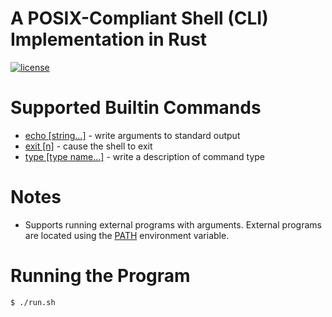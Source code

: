 # A POSIX-Compliant Shell (CLI) Implementation in Rust

[![license](https://img.shields.io/badge/License-MIT-blue.svg?style=flat)](LICENSE)

# Supported Builtin Commands

- [echo [string...]](https://pubs.opengroup.org/onlinepubs/9699919799/utilities/echo.html) - write arguments to standard
  output
- [exit [n]](https://pubs.opengroup.org/onlinepubs/9699919799/utilities/V3_chap02.html#exit) - cause the shell to exit
- [type [type name...]](https://pubs.opengroup.org/onlinepubs/9699919799/utilities/type.html) - write a description of
  command type

# Notes

- Supports running external programs with arguments. External programs are located using
  the [PATH](https://en.wikipedia.org/wiki/PATH_(variable)) environment variable.

# Running the Program

```shell
$ ./run.sh
```
